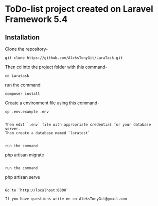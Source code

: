 # ToDo-list project created on Laravel Framework 5.4

## Installation

Clone the repository-
```
git clone https://github.com/AleksTonyGit/LaraTask.git
```

Then cd into the project folder with this command-
```
cd Laratask
```

run the command
```
composer install
```

Create a environment file using this command-
```
cp .env.example .env


Then edit `.env` file with appropriate credential for your database server.
Then create a database named `laratest`


run the command
```
php artisan migrate
```

run the command
```
php artisan serve
```

Go to `http://localhost:8000`

If you have questions write me on AleksTonyGit@gmail.com